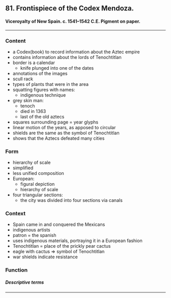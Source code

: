 <!-- order:1 -->
## 81. Frontispiece of the Codex Mendoza. 

#### Viceroyalty of New Spain. c. 1541–1542 C.E. Pigment on paper.

---

### Content
- a Codex(book) to record information about the Aztec empire
- contains information about the lords of Tenochtitlan
- border is a calendar
  - knife plunged into one of the dates
- annotations of the images
- scull rack
- types of plants that were in the area
- squatting figures with names:
  - indigenous technique
- grey skin man:
  - tenoch
  - died in 1363
  - last of the old aztecs
- squares surrounding page = year glyphs
- linear motion of the years, as apposed to circular
- shields are the same as the symbol of Tenochtitlan
- shows that the Aztecs defeated many cities

### Form
- hierarchy of scale
- simplified
- less unified composition
- European:
  - figural depiction
  - hierarchy of scale
- four triangular sections:
  - the city was divided into four sections via canals

### Context
- Spain came in and conquered the Mexicans
- indigenous artists
- patron = the spanish
- uses indigenous materials, portraying it in a European fashion
- Tenochtitlan = place of the prickly pear cactus
- eagle with cactus => symbol of Tenochtitlan
- war shields indicate resistance

### Function

##### Descriptive terms

---
